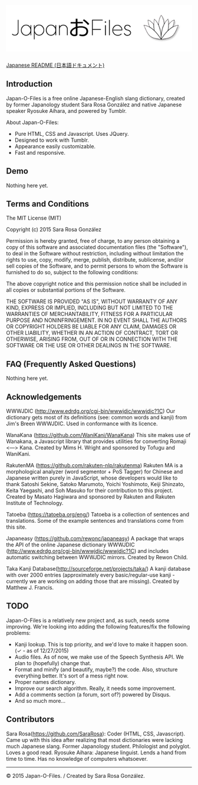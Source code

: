 # ![Japan-O-Files](https://github.com/SaraRosa/Japan-O-Files/blob/master/media/japan-o-files.png "Japan-O-Files")

[Japanese README (日本語ドキュメント)](#)

## Introduction

Japan-O-Files is a free online Japanese-English slang dictionary, created by former Japanology student Sara Rosa González and native Japanese speaker Ryosuke Aihara, and powered by Tumblr.

About Japan-O-Files:
  - Pure HTML, CSS and Javascript. Uses JQuery.
  - Designed to work with Tumblr.
  - Appearance easily customizable. 
  - Fast and responsive.

## Demo

Nothing here yet.

## Terms and Conditions

The MIT License (MIT)

Copyright (c) 2015 Sara Rosa González

Permission is hereby granted, free of charge, to any person obtaining a copy
of this software and associated documentation files (the "Software"), to deal
in the Software without restriction, including without limitation the rights
to use, copy, modify, merge, publish, distribute, sublicense, and/or sell
copies of the Software, and to permit persons to whom the Software is
furnished to do so, subject to the following conditions:

The above copyright notice and this permission notice shall be included in all
copies or substantial portions of the Software.

THE SOFTWARE IS PROVIDED "AS IS", WITHOUT WARRANTY OF ANY KIND, EXPRESS OR
IMPLIED, INCLUDING BUT NOT LIMITED TO THE WARRANTIES OF MERCHANTABILITY,
FITNESS FOR A PARTICULAR PURPOSE AND NONINFRINGEMENT. IN NO EVENT SHALL THE
AUTHORS OR COPYRIGHT HOLDERS BE LIABLE FOR ANY CLAIM, DAMAGES OR OTHER
LIABILITY, WHETHER IN AN ACTION OF CONTRACT, TORT OR OTHERWISE, ARISING FROM,
OUT OF OR IN CONNECTION WITH THE SOFTWARE OR THE USE OR OTHER DEALINGS IN THE
SOFTWARE.

## FAQ (Frequently Asked Questions)

Nothing here yet.

## Acknowledgements

WWWJDIC (http://www.edrdg.org/cgi-bin/wwwjdic/wwwjdic?1C)
Our dictionary gets most of its definitions (see: common words and kanji) from Jim's Breen WWWJDIC. Used in conformance with its licence.

WanaKana (https://github.com/WaniKani/WanaKana)
This site makes use of Wanakana, a Javascript library that provides utilities for converting Romaji <―> Kana. Created by Mims H. Wright and sponsored by Tofugu and WaniKani.

RakutenMA (https://github.com/rakuten-nlp/rakutenma)
Rakuten MA is a morphological analyzer (word segmentor + PoS Tagger) for Chinese and Japanese written purely in JavaScript, whose developers would like to thank Satoshi Sekine, Satoko Marumoto, Yoichi Yoshimoto, Keiji Shinzato, Keita Yaegashi, and Soh Masuko for their contribution to this project. Created by Masato Hagiwara and sponsored by Rakuten and Rakuten Institute of Technology.

Tatoeba (https://tatoeba.org/eng/)
Tatoeba is a collection of sentences and translations. Some of the example sentences and translations come from this site.

Japaneasy (https://github.com/rewonc/japaneasy)
A package that wraps the API of the online Japanese dictionary WWWJDIC (http://www.edrdg.org/cgi-bin/wwwjdic/wwwjdic?1C) and includes automatic switching between WWWJDIC mirrors. Created by Rewon Child.

Taka Kanji Database(http://sourceforge.net/projects/taka/)
A kanji database with over 2000 entries (approximately every basic/regular-use kanji - currently we are working on adding those that are missing). Created by Matthew J. Francis.

## TODO

Japan-O-Files is a relatively new project and, as such, needs some improving. We're looking into adding the following features/fix the following problems:
- Kanji lookup. This is top priority, and we'd love to make it happen soon. (✓ - as of 12/27/2015)
- Audio files. As of now, we make use of the Speech Synthesis API. We plan to (hopefully) change that.
- Format and minify (and beautify, maybe?) the code. Also, structure everything better. It's sort of a mess right now.
- Proper names dictionary.
- Improve our search algorithm. Really, it needs some improvement.
- Add a comments section (a forum, sort of?) powered by Disqus.
- And so much more... 

## Contributors

Sara Rosa(https://github.com/SaraRosa): Coder (HTML, CSS, Javascript). Came up with this idea after realizing that most dictionaries were lacking much Japanese slang. Former Japanology student. Philologist and polyglot. Loves a good read.
Ryosuke Aihara: Japanese linguist. Lends a hand from time to time. Has no knowledge of computers whatsoever.

---

&copy; 2015 Japan-O-Files. / Created by Sara Rosa González.
